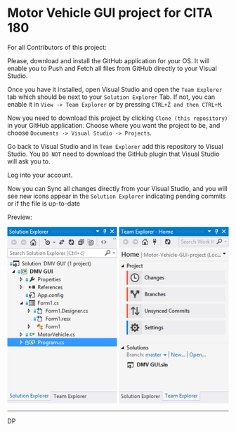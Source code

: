 Motor Vehicle GUI project for CITA 180
=========================
For all Contributors of this project:

Please, download and install the GitHub application for your OS.
It will enable you to Push and Fetch all files from GitHub directly to your Visual Studio.

Once you have it installed, open Visual Studio and open the `Team Explorer` tab which should be next to your `Solution Explorer` Tab. If not, you can enable it in `View -> Team Explorer` or by pressing `CTRL+Ž and then CTRL+M`.

Now you need to download this project by clicking `Clone (this repository)` in your GitHub application.
Choose where you want the project to be, and choose `Documents -> Visual Studio -> Projects`.

Go back to Visual Studio and in `Team Explorer` add this repository to Visual Studio.
You `DO NOT` need to download the GitHub plugin that Visual Studio will ask you to.

Log into your account.

Now you can Sync all changes directly from your Visual Studio, and you will see new icons appear in the `Solution Explorer` indicating pending commits or if the file is up-to-date

Preview:

![Logo](images/readmePreview.png?raw=true)

-------------------------
DP
